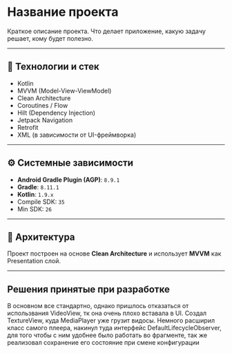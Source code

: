 # Название проекта

Краткое описание проекта. Что делает приложение, какую задачу решает, кому будет полезно.

---

## 🔧 Технологии и стек

- Kotlin
- MVVM (Model-View-ViewModel)
- Clean Architecture
- Coroutines / Flow
- Hilt (Dependency Injection)
- Jetpack Navigation
- Retrofit
- XML (в зависимости от UI-фреймворка)

---

## ⚙️ Системные зависимости

- **Android Gradle Plugin (AGP)**: `8.9.1`
- **Gradle**: `8.11.1`
- **Kotlin**: `1.9.x`
- Compile SDK: `35`
- Min SDK: `26`

---

## 🧱 Архитектура

Проект построен на основе **Clean Architecture** и использует **MVVM** как Presentation слой. 

---

## Решения принятые при разработке

В основном все стандартно, однако пришлось отказаться от использвания VideoView, тк она очень плохо вставала в UI. Создал TextureView, куда MediaPlayer уже грузит видосы.
Немного расширил класс самого плеера, накинул туда интерфейс DefaultLifecycleObserver, для того чтобы с ним удобнее было работать во фрагменте, так же реализовал сохранение его состояние при смене конфигурации
